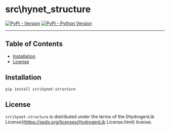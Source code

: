 # src\hynet_structure

[![PyPI - Version](https://img.shields.io/pypi/v/src\hynet-structure.svg)](https://pypi.org/project/src\hynet-structure)
[![PyPI - Python Version](https://img.shields.io/pypi/pyversions/src\hynet-structure.svg)](https://pypi.org/project/src\hynet-structure)

-----

## Table of Contents

- [Installation](#installation)
- [License](#license)

## Installation

```console
pip install src\hynet-structure
```

## License

`src\hynet-structure` is distributed under the terms of the [HydrogenLib License](https://spdx.org/licenses/HydrogenLib License.html) license.
